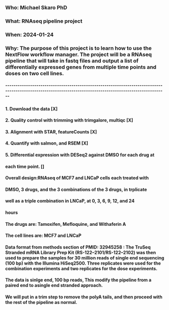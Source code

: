 ### Who: Michael Skaro PhD
### What: RNAseq pipeline project
### When: 2024-01-24
### Why: The purpose of this project is to learn how to use the NextFlow workflow manager. The project will be a RNAseq pipeline that will take in fastq files and output a list of differentially expressed genes from multiple time points and doses on two cell lines.

##### ----------------------------------------------------------------------------------------------------------------------------------------------------------

#### 1. Download the data [X]
#### 2. Quality control with trimming with trimgalore, multiqc [X]
#### 3. Alignment with STAR, featureCounts [X]
#### 4. Quantify with salmon, and RSEM [X]
#### 5. Differential expression with DESeq2 against DMSO for each drug at
####    each time point. []

#### Overall design:RNAseq of MCF7 and LNCaP cells each treated with
#### DMSO, 3 drugs, and the 3 combinations of the 3 drugs, in trplicate 
#### well as a triple combination in LNCaP, at 0, 3, 6, 9, 12, and 24 
#### hours

#### The drugs are: Tamoxifen, Mefloquine, and Withaferin A
#### The cell lines are: MCF7 and LNCaP

#### Data format from methods section of PMID: 32945258 : The TruSeq Stranded mRNA Library Prep Kit (RS-122–2101/RS-122–2102) was then used to prepare the samples for 30 million reads of single end sequencing (100 bp) with the Illumina HiSeq2500. Three replicates were used for the combination experiments and two replicates for the dose experiments.

#### The data is sinlge end, 100 bp reads, This modify the pipeline from a paired end to asingle end stranded approach. 
#### We will put in a trim step to remove the polyA tails, and then proceed with the rest of the pipeline as normal. 



